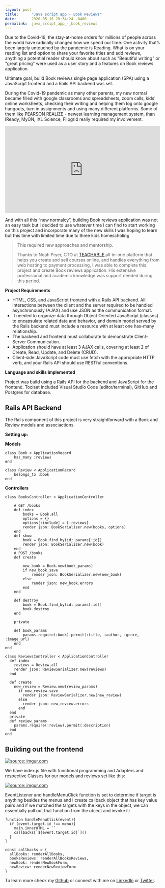```yaml
---
layout: post
title:      "Java script app - Book Reviews"
date:       2020-05-16 20:34:24 -0400
permalink:  java_srcipt_app_-_book_reviews
---
```



Due to the Covid-19, the stay-at-home orders for millions of people across the world have radically changed how we spend our time. One activity that’s been largely untouched by the pandemic is Reading. What is on your reading list and option to share your favorite titles and add reviews, anything a potential reader should know about such as "Beautiful writing" or "great pricing" were used as a user story and a features on Book reviews application. 

Ultimate goal, build Book reviews single page application (SPA) using a JavaScript frontend and a Rails API backend was set.

During the Covid-19 pandemic as many other parents, my new normal became filled with google classrooms and spreadsheets, zoom calls, kids' online worksheets, checking their writing and helping them log onto google hangouts, turn in assignments and using many different platforms. Some of them like PEARSON REALIZE - newest learning management system, than IReady, MyON, iXL Science, Flipgrid really required my involvement.

<div style="width:100%;height:0;padding-bottom:56%;position:relative;"><iframe src="https://giphy.com/embed/JEhCPFfqi2Hy8" width="100%" height="100%" style="position:absolute" frameBorder="0" class="giphy-embed" allowFullScreen></iframe></div><p><a href="https://giphy.com/gifs/disney-books-beauty-and-the-beast-belle-JEhCPFfqi2Hy8"></a></p>


And with all this “new normalcy”, building Book reviews application was not an easy task but i decided to use whatever time I can find to start working on this project and incorporate many of the new skills I was hoping to learn but this time with limited time due to three kids homescholing. 

> This required new approaches and mentorship.
> 
> Thanks to Noah Pryer, CTO at [TEACHABLE ](https://teachable.com/) all-in-one platform that helps you create and sell courses online, and handles everything from web hosting to payment processing, I was able to complete this project and create Book reviews application. His extensive professional and academic knowledge was support needed during this period.

**Project Requirements**
* HTML, CSS, and JavaScript frontend with a Rails API backend. All interactions between the client and the server required to be handled asynchronously (AJAX) and use JSON as the communication format. 
* It needed to organize data through Object Oriented JavaScript (classes) to encapsulate related data and behavior, and domain model served by the Rails backend must include a resource with at least one has-many relationship. 
* The backend and frontend must collaborate to demonstrate Client-Server Communication. 
* Application should have at least 3 AJAX calls, covering at least 2 of Create, Read, Update, and Delete (CRUD). 
* Client-side JavaScript code must use fetch with the appropriate HTTP verb, and your Rails API should use RESTful conventions.

**Language and skills implemented**

Project was build using a Rails API for the backend and JavaScript for the frontend. Toolset included Visual Studio Code (editor/terminal), GitHub and Postgres for database.

## **Rails API Backend**

The Rails component of this project is very straightforward with a Book and Review models and associactions.

**Setting up:**

**Models**
```
class Book < ApplicationRecord
    has_many :reviews
end
```
```
class Review < ApplicationRecord
    belongs_to :book
end
```
**Controllers**
```
class BooksController < ApplicationController

    # GET /books
    def index
        books = Book.all 
        options = {}
        options[:include] = [:reviews]
        render json: BookSerializer.new(books, options)
    end
    def show
        book = Book.find_by(id: params[:id])
        render json: BookSerializer.new(book)
    end
    # POST /books
    def create
        
        new_book = Book.new(book_params)
        if new_book.save
            render json: BookSerializer.new(new_book)
        else
            render json: new_book.errors
        end
    end
   
    def destroy
        book = Book.find_by(id: params[:id])
        book.destroy
    end

    private

    def book_params
        params.require(:book).permit(:title, :author, :genre, :image_url)
    end
end

```


```
class ReviewsController < ApplicationController
  def index
    reviews = Review.all
    render json: ReviewSerializer.new(reviews)
  end

  def create
    new_review = Review.new(review_params)
      if new_review.save
        render json: ReviewSerializer.new(new_review)
      else
        render json: new_review.errors
      end
  end
  private 
  def review_params
    params.require(:review).permit(:description)
  end
end
```

##  Building out the frontend

<a href="https://imgur.com/uIfiRhr"><img src="https://i.imgur.com/uIfiRhrh.jpg" title="source: imgur.com" /></a>

We have index.js file with functional programming and Adapters and respective Classes for our models and reviews set like this:

<a href="https://imgur.com/O9fZ6ad"><img src="https://i.imgur.com/O9fZ6adh.jpg" title="source: imgur.com" /></a>

EventListener and handleMenuClick function is set to determine if target is anything besides the menus and I create callback object that has key value pairs and if we matched the targets with the keys in the object, we can essentially pull out that function from the object and invoke it: 
```
function handleMenuClick(event){
  if (event.target.id !== menu){
    main.innerHTML = ``
    callbacks[`${event.target.id}`]()
  }
}
```


```
const callbacks = {
  allBooks: renderAllBooks,
  booksReviews: renderAllBooksReviews,
  newBook: renderNewBookForm,
  newReview: renderNewReviewForm
}
```



To learn more check my [Github](https://github.com/ivanadokic/book-reviews) or connect with me on [LinkedIn](https://www.linkedin.com/in/ivana-dokic-b96460120/) or [Twitter](https://twitter.com/LloydPile).


